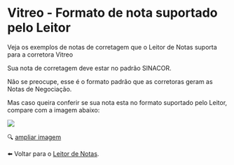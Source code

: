 # Vitreo - Formato de nota suportado pelo Leitor

Veja os exemplos de notas de corretagem que o Leitor de Notas suporta para a corretora Vitreo

Sua nota de corretagem deve estar no padrão SINACOR.

Não se preocupe, esse é o formato padrão que as corretoras geram as Notas de Negociação.

Mas caso queira conferir se sua nota esta no formato suportado pelo Leitor, compare com a imagem abaixo:

![](https://s3-eu-west-1.amazonaws.com/blackhole.customerly.io/attachments/froala/images/52ed0ba93830f118edf83fad4c5dc87d.png)

🔍 [ampliar imagem](https://pasteboard.co/K00KA59.png)

⬅️ Voltar para o [Leitor de Notas](https://leitordenotas.github.io/).
